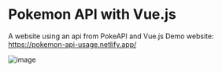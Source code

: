 # Pokemon API with Vue.js

A website using an api from PokeAPI and Vue.js
Demo website: https://pokemon-api-usage.netlify.app/

![image](https://user-images.githubusercontent.com/22463788/162698926-14ad6dbf-2b48-4575-9f34-fa8fca42f05e.png)
